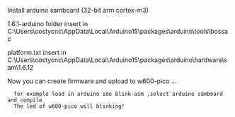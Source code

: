 Install arduino samboard (32-bit arm cortex-m3)

1.6.1-arduino folder insert in C:\Users\costycnc\AppData\Local\Arduino15\packages\arduino\tools\bossac

platform.txt insert in  C:\Users\costycnc\AppData\Local\Arduino15\packages\arduino\hardware\sam\1.6.12

Now you can create firmware and upload to w600-pico ... 

      for example load in arduino ide blink-asm ,select arduino samboard and compile
      The led of w600-pico will blinking!


